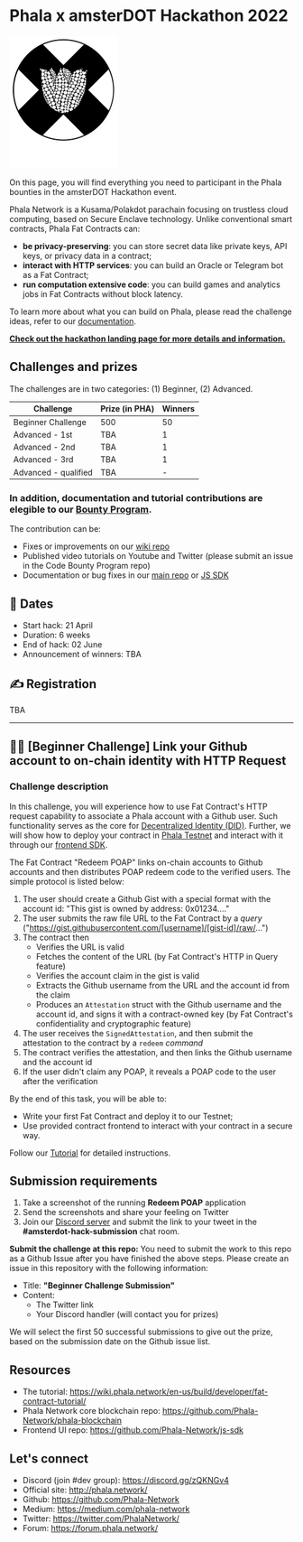 # Phala x amsterDOT Hackathon 2022

![](assets/Logo-bg.svg)

On this page, you will find everything you need to participant in the Phala bounties in the amsterDOT Hackathon event.

Phala Network is a Kusama/Polakdot parachain focusing on trustless cloud computing, based on Secure Enclave technology. Unlike conventional smart contracts, Phala Fat Contracts can:

- **be privacy-preserving**: you can store secret data like private keys, API keys, or privacy data in a contract;
- **interact with HTTP services**: you can build an Oracle or Telegram bot as a Fat Contract;
- **run computation extensive code**: you can build games and analytics jobs in Fat Contracts without block latency.

To learn more about what you can build on Phala, please read the challenge ideas, refer to our [documentation](https://wiki.phala.network/en-us/build/developer/fat-contract-tutorial/).
<!-- and don't forget to join our workshop ==LINK, DATE==. -->

**[Check out the hackathon landing page for more details and information.](https://github.com/Phala-Network/amsterDOT-2022)**

## Challenges and prizes

The challenges are in two categories: (1) Beginner, (2) Advanced.

| Challenge            | Prize (in PHA) | Winners |
| -------------------- | -------------- | ------- |
| Beginner Challenge   | 500            | 50      |
| Advanced - 1st       | TBA            | 1       |
| Advanced - 2nd       | TBA            | 1       |
| Advanced - 3rd       | TBA            | 1       |
| Advanced - qualified | TBA            | -       |

### **In addition, documentation and tutorial contributions are elegible to our [Bounty Program](https://github.com/Phala-Network/bounty-program).**

The contribution can be:

- Fixes or improvements on our [wiki repo](https://github.com/Phala-Network/phala-wiki-next)
- Published video tutorials on Youtube and Twitter (please submit an issue in the Code Bounty Program repo)
- Documentation or bug fixes in our [main repo](https://github.com/Phala-Network/phala-blockchain) or [JS SDK](https://github.com/Phala-Network/js-sdk)

## 📅 Dates

- Start hack: 21 April
- Duration: 6 weeks
- End of hack: 02 June
- Announcement of winners: TBA

## ✍️ Registration

TBA

------------------------------------------------------------------------------------------

## 🧑‍💻 [Beginner Challenge] Link your Github account to on-chain identity with HTTP Request

### Challenge description

In this challenge, you will experience how to use Fat Contract's HTTP request capability to associate a Phala account with a Github user. Such functionality serves as the core for [Decentralized Identity (DID)](https://www.gsma.com/identity/decentralised-identity). Further, we will show how to deploy your contract in [Phala Testnet](https://polkadot.js.org/apps/?rpc=wss%3A%2F%2Fpoc5.phala.network%2Fws#/explorer) and interact with it through our [frontend SDK](https://github.com/Phala-Network/js-sdk).

The Fat Contract "Redeem POAP" links on-chain accounts to Github accounts and then distributes POAP redeem code to the verified users. The simple protocol is listed below:

1. The user should create a Github Gist with a special format with the account id: "This gist is owned by address: 0x01234...."
2. The user submits the raw file URL to the Fat Contract by a _query_ ("https://gist.githubusercontent.com/[username]/[gist-id]/raw/...")
3. The contract then
    - Verifies the URL is valid
    - Fetches the content of the URL (by Fat Contract's HTTP in Query feature)
    - Verifies the account claim in the gist is valid
    - Extracts the Github username from the URL and the account id from the claim
    - Produces an `Attestation` struct with the Github username and the account id, and signs it with a contract-owned key (by Fat Contract's confidentiality and cryptographic feature)
4. The user receives the `SignedAttestation`, and then submit the attestation to the contract by a `redeem` _command_
5. The contract verifies the attestation, and then links the Github username and the account id
6. If the user didn't claim any POAP, it reveals a POAP code to the user after the verification

By the end of this task, you will be able to:

- Write your first Fat Contract and deploy it to our Testnet;
- Use provided contract frontend to interact with your contract in a secure way.

Follow our [Tutorial](https://wiki.phala.network/en-us/build/developer/fat-contract-tutorial/) for detailed instructions.

## Submission requirements

1. Take a screenshot of the running **Redeem POAP** application
2. Send the screenshots and share your feeling on Twitter
3. Join our [Discord server](https://discord.gg/zQKNGv4) and submit the link to your tweet in the **#amsterdot-hack-submission** chat room.

**Submit the challenge at this repo:** You need to submit the work to this repo as a Github Issue after you have finished the above steps. Please create an issue in this repository with the following information:

- Title: **"Beginner Challenge Submission"**
- Content:
    - The Twitter link
    - Your Discord handler (will contact you for prizes)

We will select the first 50 successful submissions to give out the prize, based on the submission date on the Github issue list.

## Resources

- The tutorial: <https://wiki.phala.network/en-us/build/developer/fat-contract-tutorial/>
- Phala Network core blockchain repo: <https://github.com/Phala-Network/phala-blockchain>
- Frontend UI repo: <https://github.com/Phala-Network/js-sdk>

## Let's connect

- Discord (join #dev group): https://discord.gg/zQKNGv4
- Official site: http://phala.network/
- Github: https://github.com/Phala-Network
- Medium: https://medium.com/phala-network
- Twitter: https://twitter.com/PhalaNetwork/
- Forum: https://forum.phala.network/
